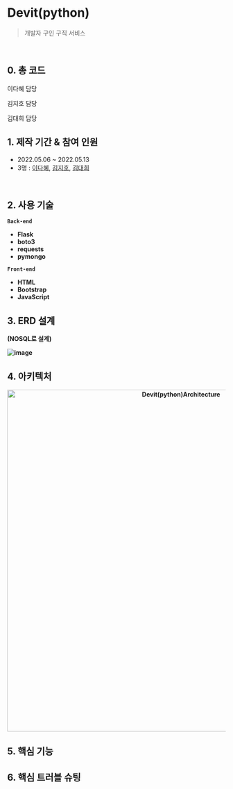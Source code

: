 # Devit(python)
> 개발자 구인 구직 서비스 <br/>


<br/>

## 0. 총 코드 
이다혜 담당 <br/>



김지호 담당 <br/>

 

김대희 담당



## 1. 제작 기간 & 참여 인원
* 2022.05.06 ~ 2022.05.13
* 3명 : [이다혜](https://github.com/ekgpgdi), [김지호](https://github.com/kimziaco?tab=repositories), [김대희](https://github.com/eet43)
<br/>

## 2. 사용 기술 
<b>```Back-end```<b/>
 
* Flask
* boto3 <br/>
* requests <br/>
* pymongo <br/>

<b>```Front-end```<b/>

- HTML
- Bootstrap
- JavaScript

## 3. ERD 설계
(NOSQL로 설계)

![image](https://user-images.githubusercontent.com/88760828/183609679-cecbe17c-d06c-4cc3-92a4-f77ee0e69a5f.png)


## 4. 아키텍처
<p align="center">
<img width="786" alt="Devit(python)Architecture" src="https://user-images.githubusercontent.com/88760828/185904373-3545ffdc-5547-4380-ad03-65484fb71d48.png">


  </p>

## 5. 핵심 기능

## 6. 핵심 트러블 슈팅 
